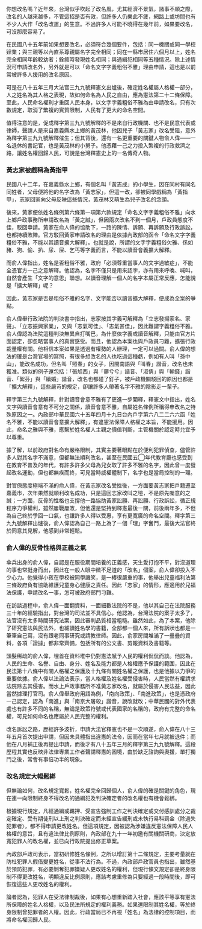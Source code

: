 你想改名嗎？近年來，台灣似乎吹起了改名風，尤其經濟不景氣，諸事不順之際，改名的人越來越多，不管這招是否有效，但許多人仍樂此不疲，網路上或坊間也有不少人大作「改名改運」的生意。不過許多人可能不曉得在幾年前，如果要改名，可沒那麼容易了。

在民國八十五年前如果想要改名，必須符合幾個要件，包括：同一機關或同一學校肄業；與三親等以內直系尊親屬名字完全相同；同在一縣市居住六個月以上，姓名完全相同年齡較幼者；銓敘時發現姓名相同；與通緝犯相同等五種情況。除上述情況可申請改名外，另外就是可以「命名文字字義粗俗不雅」理由申請，這也是以前常被許多人援用的改名原因。

可是在八十五年三月大法官三九九號釋憲文出爐後，確定姓名權屬人格權一部分，人之姓名為其人格之表現，故如何命名為人民之自由，應為憲法第二十二條保障。至此，人民命名權利才重回人民本身，以文字字義粗俗不雅為由申請改名，只有次數規定，取消了繁複的實質限制，人民有了更大的命名空間。

值得注意的是，促成釋字第三九九號解釋的不是來自行政機關、也不是民意代表或律師，聲請人是來自嘉義縣水上鄉的黃茂林，他因兒子「黃志家」改名受阻，意外為釋字第三九九號解釋催生；但其背後，還有一名更重要的關鍵人物俞人偉——一名退休的書記官，也是黃茂林的小舅子。他憑藉一己之力投入繁複的行政救濟之路，讓姓名權回歸人民，可說是台灣釋憲史上的一名傳奇人物。

### 黃志家被戲稱為黃指甲

民國八十二年，在嘉義縣水上鄉，有個名叫「黃志成」的小學生，因在同村有同名同姓者，父母便將他的名字改為「黃志家」，但這一改，卻被同學戲稱為「黃指甲」，志家回家向父母反映這些情況，黃茂林又萌生為兒子改名的念頭。

後來，黃家便依姓名條例第六條第一項第六款規定「命名文字字義粗俗不雅」向水上鄉戶政事務所申請改名為「黃之誠」，但因兩次改名不到一個月，戶政員態度不佳，駁回申請。黃家在俞人偉的協助下，一路的陳情、訴願、再訴願及行政訴訟，也都持續敗陣。官方駁回黃家申請改名的理由是依據內政部的函令「命名文字字義粗俗不雅，不能以其讀音擴大解釋」。也就是說，所謂的文字字義粗俗欠雅、係如豬、狗、偷、扒、尿、屎、乞丐等字義而言，不能以讀音會義擴大解釋。

而俞人偉指出，姓名是否粗俗不雅，政府「必須尊重當事人的文字過敏症」，不能全憑官方一己之意解釋。他認為，名字不僅只是用來認字，亦有用來呼喚、喊叫，自然會產生「文字的意思」聯想。以讀音理解一個人的名字本屬正常反應，怎能說是「擴大解釋」呢？

因此，黃志家是否是粗俗不雅的名字、文字能否以讀音擴大解釋，便成為全案的爭點。

俞人偉舉行政法院的判決書中指出，志家按其字義可解釋為「立志發揚家名、家聲」、「立志振興家業」，又與「志氣可佳」、「志氣甚佳」，因此難謂字義粗俗不雅。俞人偉認為法院這種判決無異自打嘴巴，為什麼依字義或讀音解釋，只能由官方片面認定，卻忽略當事人的真實感受。而且，他認為本案也與戶政員刁難，擴張行政裁量權有關。他相信本案如果是透過有權勢的人辦理，一定可以過關。俞人偉的想法的確是台灣官場的寫照，有很多想改名的人也吃過這種虧，例如有人叫「孫中山」，能改名成功，但名叫「照春」的女子，因閩南語與「叫春」諧音，改名也未獲准。類似的例子還包括：「張旭西」與「髒兮兮」諧音、「淑倩」與「輸錢」諧音、「絮芬」與「續婚」諧音，改名也都碰了釘子，被戶政機關駁回的原因也都是「擴大解釋」，這些嚴苛的規定，卻讓許多人帶著名字不雅的陰影走一輩子。

釋字第三九九號解釋，針對讀音會意不雅有了更進一步闡釋，釋憲文中指出，姓名文字與讀音會意有不可分之關係，讀音會意不雅，自屬姓名條例所稱得申改名之特殊原因之一。內政部中華民國六十五年四月十九日台內戶字第六八二二六六函「姓名不雅，不能以讀音會意擴大解釋」，有違憲法保障人格權之本旨，不能援用。因此，命名之雅與不雅，應繫於姓名權人主觀之價值判斷，主管機關於認定時允宜予以尊重。

據了解，以前政府對名命有嚴格限制，其實主要著眼點在於便利犯罪偵查，儘管許多人對其名字不滿意，但都無法順利改名，甚至在民國五◯年代教育廳也感受到在教育不普及的年代，有許多許多父母為兒女取了許多不雅的名字，因此曾一度發起改名運動，但也都無疾而終，可見當時威權體制下，名字也是當局控制的一環。

對官僚態度極端不滿的俞人偉，在黃志家改名受挫後，一方面要黃志家把戶籍遷至嘉義市，次年果然就順利改名成功，只是這回志家改叫之塏，不是原先囑意的之誠；一方面，反骨的性格也支撐他一路協助黃家訟願、再訟願、行政訴訟，循正規程序力爭權利，雖然屢戰屢敗，但他還是堅持到釋憲最後一關，前後兩年多，不但為自己終於爭回一口氣，也讓許多人得以受惠，享有更寬廣的命名空間。釋字第三九九號解釋出爐後，俞人偉認為自己一路上為了一個「理」字奮鬥，最後大法官終於同意其見解，他感到非常輕鬆。

### 俞人偉的反骨性格與正義之氣

傘兵出身的俞人偉，自認是在服役期間培養的正義感，天生愛打抱不平，對沒道理的事也常挺身而出，因此在一般人眼中微不足道的「改名」個案，俞人偉卻投入不少心力。他覺得小孩在學校被同學譏笑，是一樁很嚴重的事，他舉出兒童福利法第三條政府負有協助維護兒童身心健康之責任。因此「志家」的情形，應適用於兒福法保護，申請改名一事，怎可被政府部門刁難。

在訪談過程中，俞人偉一面翻資料，一面細數法院的不是，他以其自己在法院服務三十年的經驗指出，對台灣的司法並不具信心。他認為，台灣法院的案子太多了，法官沒有太多時間研究法案，因此審判品質相當粗糙。雖然如此，為了本案，他除了研究憲法與民法外，也細讀姓名學的書籍，全部都一個人來，所有訴狀也都是一筆筆自己寫，沒有跟老同事研究或請教律師。因此，俞家房間堆滿了一疊疊的資料，各項「證據」都非常齊備，包括所有的公文書、剪報資料及書籍等。

頭髮稀疏的俞人偉，埋首在資料堆中仍對憲法賦予人民的權利侃侃而談。他認為，人民的生命、名譽、自由、身分、姓名及能力都是人格權應予保護的範圍，因此在民法第十八條中有關人格權之保護及十九條有關姓名權之保護，也是他據以力爭的重要依據。俞人偉以法論法表示，當人格權及姓名權受侵害時，人民當然有權請求法院除去其侵害。而水上戶政事務所不准黃志家改名，就屬於侵害人民法益，因此當然據理打官司。俞人偉舉政府用語為例，「南向政策」、「南進政策」，也是憑政府一己認定，認為「南進」與「南京大屠殺」諧音，說改就改；中華民國的對外代表處也有許多不同的名稱，無論是政策符號或代表國家的名稱的，政府有完整的命名權，可見如何命名也應屬於人民完整的權利。

改名訴訟之路，歷經許多波折，申請大法官釋憲也不是一次順遂，俞人偉在八十三年五月首次提出申請，但因未具體指出違憲的法令，因而在當年七月就被退件；而他在八月補正後再提出申請，而後才有八十五年三月的釋字第三九九號解釋。這段歷程其實也反映非法律專業工作者聲請釋憲的困境，由於缺乏諮詢與奧援，單打獨鬥之後，常會有事倍功半的現象。

### 改名規定大幅鬆綁

但無論如何，改名規定寬鬆，姓名權完全回歸個人，俞人偉的確是關鍵的角色，現在連一向限制終身不得改名的通緝犯及判決確定者的改名權也有機會鬆綁。

根據現行規定，凡經通緝或羈押、受宣告強制工作之判決確定或交付感訓處分之裁定確定、受有期徒刑以上刑之判決確定而未經宣告緩刑或未執行易科罰金〈除過失犯罪者〉，都不得申請更改姓名。但這項規定，因被認為涉嫌違反憲法保障人民人格權的意旨，且有違法律比例原則，內政部在九十一年初邀有關機關研商，決定放寬犯罪人的改名權，並已向行政院提出修正草案。

內政部戶政司表示，當初研修姓名條例，之所以增訂第十二條規定，主要考量就在防杜犯罪人假借變更姓名，從事不法行為。不過，內政部戶政官員也指出，雖然基於預防犯罪，有必要剝奪犯罪嫌疑人更改姓名的權利，但現行條文規定卻是終身限制不得更改姓名，明顯違反比例原則，應該考慮重修為只要經過一段時間後，即可恢復這些人更改姓名的權利。

論者認為，犯罪人在受法律制裁後，如果有心想重新踏入社會，應該平等享有憲法所保障的姓名人格權，以及民法所規定的權利義務。如果還限制其姓名權，等於終身限制曾犯罪者的人權。因此，行政當局已不再視「姓名」為法律的控制項目，而將命名權回歸人民。

